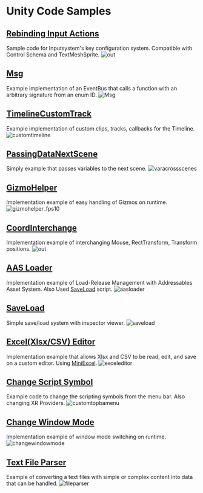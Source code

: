 # Unity Code Samples

## [Rebinding Input Actions](Assets/CodeSamples/RebindInputSystem)
Sample code for Inputsystem's key configuration system. Compatible with Control Schema and TextMeshSprite.
![out](https://github.com/user-attachments/assets/41dff8cd-ccd5-4d7e-b78f-eb08f31c1a61)

## [Msg](Assets/CodeSamples/Msg)
Example implementation of an EventBus that calls a function with an arbitrary signature from an enum ID.
![Msg](https://github.com/user-attachments/assets/7f63e846-31be-4593-b646-7f90147cad45)

## [TimelineCustomTrack](Assets/CodeSamples/TimlineCustomTrack)
Example implementation of custom clips, tracks, callbacks for the Timeline.
![customtimeline](https://github.com/user-attachments/assets/9e7b8387-5810-4715-931e-b4513439b7d8)

## [PassingDataNextScene](Assets/CodeSamples/PassingDataNextScene)
Simply example that passes variables to the next scene.
![varacrossscenes](https://github.com/user-attachments/assets/776acf95-e5f3-4f76-ba88-b46c8d03087e)

## [GizmoHelper](Assets/CodeSamples/GizmoHelper)
Implementation example of easy handling of Gizmos on runtime.
![gizmohelper_fps10](https://github.com/emptybraces/Unity_CodeSamples/assets/1441835/75485c64-ab34-4635-bdc3-dad409196608)

## [CoordInterchange](Assets/CodeSamples/CoordInterchange)
Implementation example of interchanging Mouse, RectTransform, Transform positions.
![out](https://github.com/emptybraces/Unity_CodeSamples/assets/1441835/208037d3-8cea-4761-9d6d-382ac1652819)

## [AAS Loader](Assets/CodeSamples/AASLoader)
Implementation example of Load-Release Management with Addressables Asset System. Also Used [SaveLoad](Assets/CodeSamples/SaveLoad) script.
![aasloader](https://github.com/emptybraces/Unity_CodeSamples/assets/1441835/c7efbc31-e631-4f56-a716-6aa2a4d10b14)

## [SaveLoad](Assets/CodeSamples/SaveLoad)
Simple save/load system with inspector viewer.
![saveload](https://github.com/emptybraces/Unity_CodeSamples/assets/1441835/5b51f0eb-f2bc-452a-9caf-88751312cf99)

## [Excel(Xlsx/CSV) Editor](Assets/CodeSamples/ExcelEditor)
Implementation example that allows Xlsx and CSV to be read, edit, and save on a custom editor. Using [MiniExcel](https://github.com/mini-software/MiniExcel).
![exceleditor](https://github.com/emptybraces/Unity_CodeSamples/assets/1441835/03555f18-b6c4-45de-a93b-535b7967e356)

## [Change Script Symbol](Assets/CodeSamples/ChangeScriptSymbol)
Example code to change the scripting symbols from the menu bar. Also changing XR Providers.
![customtopbamenu](https://github.com/emptybraces/Unity_CodeSamples/assets/1441835/d5656912-ad34-41b7-ba2b-b81022dd8225)

## [Change Window Mode](Assets/CodeSamples/ChangeWindowMode)
Implementation example of window mode switching on runtime.
![changewindowmode](https://github.com/emptybraces/Unity_CodeSamples/assets/1441835/914dd4eb-5eb4-4ec4-9197-62d5376d7de5)

## [Text File Parser](Assets/CodeSamples/TextFileParser)
Example of converting a text files with simple or complex content into data that can be handled.
![fileparser](https://github.com/emptybraces/Unity_CodeSamples/assets/1441835/d1be6bad-035c-49dd-a99c-a7f9ca981629)
